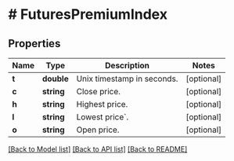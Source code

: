# # FuturesPremiumIndex

## Properties

Name | Type | Description | Notes
------------ | ------------- | ------------- | -------------
**t** | **double** | Unix timestamp in seconds. | [optional] 
**c** | **string** | Close price. | [optional] 
**h** | **string** | Highest price. | [optional] 
**l** | **string** | Lowest price&#x60;. | [optional] 
**o** | **string** | Open price. | [optional] 

[[Back to Model list]](../../README.md#documentation-for-models) [[Back to API list]](../../README.md#documentation-for-api-endpoints) [[Back to README]](../../README.md)
